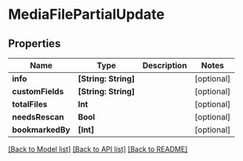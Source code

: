 # MediaFilePartialUpdate

## Properties

Name | Type | Description | Notes
------------ | ------------- | ------------- | -------------
**info** | **[String: String]** |  | [optional] 
**customFields** | **[String: String]** |  | [optional] 
**totalFiles** | **Int** |  | [optional] 
**needsRescan** | **Bool** |  | [optional] 
**bookmarkedBy** | **[Int]** |  | [optional] 

[[Back to Model list]](../#documentation-for-models) [[Back to API list]](../#documentation-for-api-endpoints) [[Back to README]](../)


